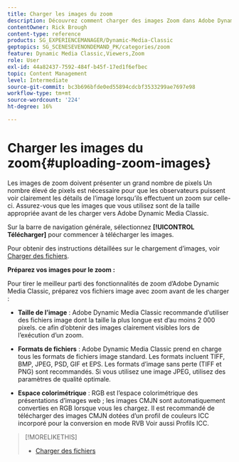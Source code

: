 ```yaml
---
title: Charger les images du zoom
description: Découvrez comment charger des images Zoom dans Adobe Dynamic Media Classic.
contentOwner: Rick Brough
content-type: reference
products: SG_EXPERIENCEMANAGER/Dynamic-Media-Classic
geptopics: SG_SCENESEVENONDEMAND_PK/categories/zoom
feature: Dynamic Media Classic,Viewers,Zoom
role: User
exl-id: 44a82437-7592-484f-b45f-17ed1f6efbec
topic: Content Management
level: Intermediate
source-git-commit: bc3b696bfde0ed55894cdcbf3533299ae7697e98
workflow-type: tm+mt
source-wordcount: '224'
ht-degree: 16%

---
```


# Charger les images du zoom{#uploading-zoom-images}

Les images de zoom doivent présenter un grand nombre de pixels Un nombre élevé de pixels est nécessaire pour que les observateurs puissent voir clairement les détails de l’image lorsqu’ils effectuent un zoom sur celle-ci. Assurez-vous que les images que vous utilisez sont de la taille appropriée avant de les charger vers Adobe Dynamic Media Classic.

Sur la barre de navigation générale, sélectionnez **[!UICONTROL Télécharger]** pour commencer à télécharger les images.

Pour obtenir des instructions détaillées sur le chargement d’images, voir [Charger des fichiers](uploading-files.md#uploading_files).

**Préparez vos images pour le zoom :**

Pour tirer le meilleur parti des fonctionnalités de zoom d’Adobe Dynamic Media Classic, préparez vos fichiers image avec zoom avant de les charger :

* **Taille de l’image** : Adobe Dynamic Media Classic recommande d’utiliser des fichiers image dont la taille la plus longue est d’au moins 2 000 pixels. ce afin d’obtenir des images clairement visibles lors de l’exécution d’un zoom.

* **Formats de fichiers** : Adobe Dynamic Media Classic prend en charge tous les formats de fichiers image standard. Les formats incluent TIFF, BMP, JPEG, PSD, GIF et EPS. Les formats d’image sans perte (TIFF et PNG) sont recommandés. Si vous utilisez une image JPEG, utilisez des paramètres de qualité optimale.

* **Espace colorimétrique** : RGB est l’espace colorimétrique des présentations d’images web ; les images CMJN sont automatiquement converties en RGB lorsque vous les chargez. Il est recommandé de télécharger des images CMJN dotées d’un profil de couleurs ICC incorporé pour la conversion en mode RVB Voir aussi Profils ICC.

>[!MORELIKETHIS]
>
>* [Charger des fichiers](uploading-files.md#uploading_files)
